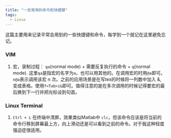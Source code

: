 ```yaml
---
title: "一些常用的命令和快捷键"
tags: 
  - Linux
---
```

 
<script type="text/javascript" async
  src="https://cdnjs.cloudflare.com/ajax/libs/mathjax/2.7.1/MathJax.js?config=TeX-AMS-MML_HTMLorMML">
</script>
 
这篇主要用来记录平常会用到的一些快捷键和命令，每学到一个就记在这里避免忘记。

### VIM

  1. 宏，录制过程： `qa`(normal mode) + 需要反复执行的命令 + `q`(normal mode). 这里`qa`是指宏的名字为`a`，也可以用其他的。在调用宏的时用`@a`即可。`n@a`表示调用该宏 n 次。之前的应用场景是在写tex的时候将一列数中加入 &, 变成表格。使用`f<Tab>i&`即可。值得注意的是在多次调用的时候记得要宏的最后换到下一行并把光标设到句首。


### Linux Terminal

  1.  `Ctrl + L` 在终端中清屏，效果类似Matlab中 `clc`，但该命令应该是将当前的命令行移到屏幕最上方，向上滑动还是可以看到之前的命令。对于我这种轻度强迫症很适用。
